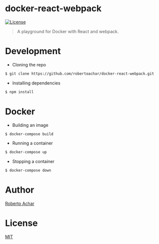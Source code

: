 # docker-react-webpack

[![License][license-badge]][license-url]

> A playground for Docker with React and webpack.

# Development

* Cloning the repo

```bash
$ git clone https://github.com/robertoachar/docker-react-webpack.git
```

* Installing dependencies

```bash
$ npm install
```

# Docker

* Building an image

```bash
$ docker-compose build
```

* Running a container

```bash
$ docker-compose up
```

* Stopping a container

```bash
$ docker-compose down
```

# Author

[Roberto Achar](https://twitter.com/robertoachar)

# License

[MIT](https://github.com/robertoachar/docker-react-webpack/blob/master/LICENSE)

[license-badge]: https://img.shields.io/github/license/robertoachar/docker-react-webpack.svg
[license-url]: https://opensource.org/licenses/MIT
